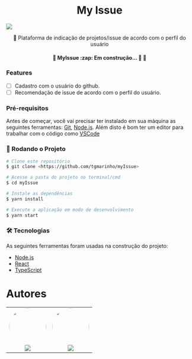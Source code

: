 <h1 align="center">My Issue</h1>

<img src="https://img.shields.io/badge/license-GNU%20GPLv3-green"/>

<p align="center">🚀 Plataforma de indicação de projetos/issue de acordo com o perfil do usuário</p>

<h4 align="center"> 
	🚧  MyIssue :zap: Em construção... 🚀 🚧
</h4>



### Features

- [ ] Cadastro com o usuário do github.
- [ ] Recomendação de issue de acordo com o perfil do usuário.

### Pré-requisitos

Antes de começar, você vai precisar ter instalado em sua máquina as seguintes ferramentas:
[Git](https://git-scm.com), [Node.js](https://nodejs.org/en/). 
Além disto é bom ter um editor para trabalhar com o código como [VSCode](https://code.visualstudio.com/)

### 🎲 Rodando o Projeto

```bash
# Clone este repositório
$ git clone <https://github.com/tgmarinho/myIssue>

# Acesse a pasta do projeto no terminal/cmd
$ cd myIssue

# Instale as dependências
$ yarn install

# Execute a aplicação em modo de desenvolvimento
$ yarn start
```

### 🛠 Tecnologias

As seguintes ferramentas foram usadas na construção do projeto:

- [Node.js](https://nodejs.org/en/)
- [React](https://pt-br.reactjs.org/)
- [TypeScript](https://www.typescriptlang.org/)

Autores
=======

<table>
  <tr>
    <td align="center"><a href="https://www.linkedin.com/in/victor-daniel-46a0831b4/"><img style="border-radius: 50%;" src="https://avatars.githubusercontent.com/u/42839818?s=96&v=4" width="100px;" alt=""/></a><br /><a href="https://www.linkedin.com/in/victor-daniel-46a0831b4/" title="Victor Daniel Manfrini Pires"><img href="https://www.linkedin.com/in/victor-daniel-46a0831b4/" src="https://img.shields.io/badge/-VictoDaniel-0077B5?style=flat&logo=Linkedin&logoColor=white&link=https://https://www.linkedin.com/in/victor-daniel-46a0831b4/"></a></td> 
    <td align="center"><a href="https://www.linkedin.com/in/rafael-rampim-soratto-a42793190/"><img style="border-radius: 50%;" src="https://avatars.githubusercontent.com/u/38047989?v=4" width="100px;" alt=""/></a><br /><a href="https://www.linkedin.com/in/rafael-rampim-soratto-a42793190/" title="Rafael Soratto"><img href="https://www.linkedin.com/in/rafael-rampim-soratto-a42793190/" src="https://img.shields.io/badge/-RafaelSoratto-0077B5?style=flat&logo=Linkedin&logoColor=white&link=https://www.linkedin.com/in/rafael-rampim-soratto-a42793190/"></a></td>
  </tr>
</table>
